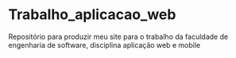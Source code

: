 # Trabalho_aplicacao_web
Repositório para produzir meu site para o trabalho da faculdade de engenharia de software, disciplina aplicação web e mobile
